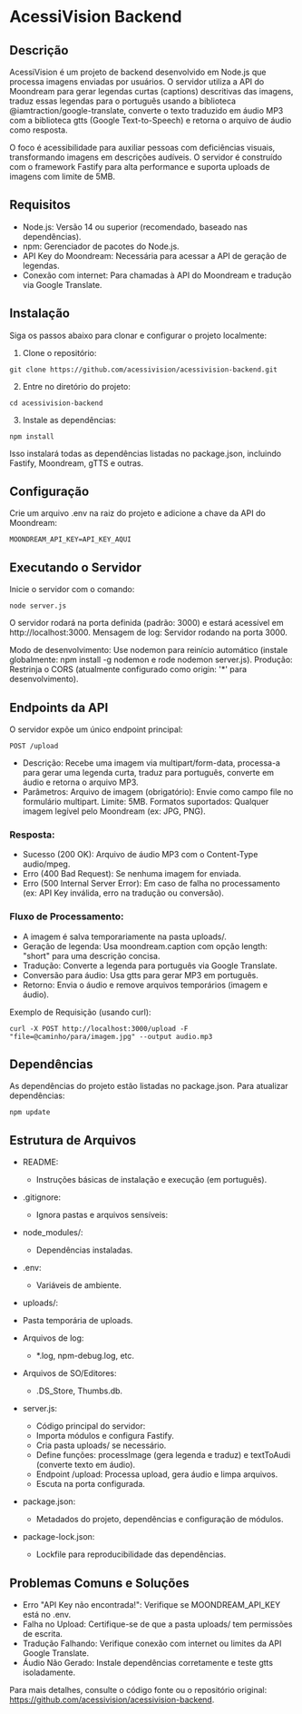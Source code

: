 # AcessiVision Backend

## Descrição
AcessiVision é um projeto de backend desenvolvido em Node.js que processa imagens enviadas por usuários. O servidor utiliza a API do Moondream para gerar legendas curtas (captions) descritivas das imagens, traduz essas legendas para o português usando a biblioteca @iamtraction/google-translate, converte o texto traduzido em áudio MP3 com a biblioteca gtts (Google Text-to-Speech) e retorna o arquivo de áudio como resposta.

O foco é acessibilidade para auxiliar pessoas com deficiências visuais, transformando imagens em descrições audíveis. O servidor é construído com o framework Fastify para alta performance e suporta uploads de imagens com limite de 5MB.

## Requisitos
- Node.js: Versão 14 ou superior (recomendado, baseado nas dependências).
- npm: Gerenciador de pacotes do Node.js.
- API Key do Moondream: Necessária para acessar a API de geração de legendas.
- Conexão com internet: Para chamadas à API do Мооndream e tradução via Google Translate.

## Instalação
Siga os passos abaixo para clonar e configurar o projeto localmente:

1. Clone o repositório:
```
git clone https://github.com/acessivision/acessivision-backend.git
```

2. Entre no diretório do projeto:
```
cd acessivision-backend
```

3. Instale as dependências:
```
npm install
```
Isso instalará todas as dependências listadas no package.json, incluindo Fastify, Moondream, gTTS e outras.


## Configuração
Crie um arquivo .env na raiz do projeto e adicione a chave da API do Moondream:
```
MOONDREAM_API_KEY=API_KEY_AQUI
```

## Executando o Servidor
Inicie o servidor com o comando:
```
node server.js
```
O servidor rodará na porta definida (padrão: 3000) e estará acessível em http://localhost:3000. Mensagem de log: Servidor rodando na porta 3000.

Modo de desenvolvimento: Use nodemon para reinício automático (instale globalmente: npm install -g nodemon e rode nodemon server.js).
Produção: Restrinja o CORS (atualmente configurado como origin: '*' para desenvolvimento).

## Endpoints da API
O servidor expõe um único endpoint principal:
```
POST /upload
```
- Descrição: Recebe uma imagem via multipart/form-data, processa-a para gerar uma legenda curta, traduz para português, converte em áudio e retorna o arquivo MP3.
- Parâmetros: Arquivo de imagem (obrigatório): Envie como campo file no formulário multipart. Limite: 5MB. Formatos suportados: Qualquer imagem legível pelo Moondream (ex: JPG, PNG).

### Resposta:
- Sucesso (200 OK): Arquivo de áudio MP3 com o Content-Type audio/mpeg.
- Erro (400 Bad Request): Se nenhuma imagem for enviada.
- Erro (500 Internal Server Error): Em caso de falha no processamento (ex: API Key inválida, erro na tradução ou conversão).


### Fluxo de Processamento:
- A imagem é salva temporariamente na pasta uploads/.
- Geração de legenda: Usa moondream.caption com opção length: "short" para uma descrição concisa.
- Tradução: Converte a legenda para português via Google Translate.
- Conversão para áudio: Usa gtts para gerar MP3 em português.
- Retorno: Envia o áudio e remove arquivos temporários (imagem e áudio).


Exemplo de Requisição (usando curl):
```
curl -X POST http://localhost:3000/upload -F "file=@caminho/para/imagem.jpg" --output audio.mp3
```

## Dependências
As dependências do projeto estão listadas no package.json.
Para atualizar dependências: 
```
npm update
```

## Estrutura de Arquivos

- README: 
  - Instruções básicas de instalação e execução (em português).
- .gitignore: 
  - Ignora pastas e arquivos sensíveis:
- node_modules/: 
  - Dependências instaladas.
- .env: 
  - Variáveis de ambiente.
- uploads/: 
 -  Pasta temporária de uploads.
- Arquivos de log: 
  - *.log, npm-debug.log, etc.
- Arquivos de SO/Editores: 
  - .DS_Store, Thumbs.db.

- server.js: 
  - Código principal do servidor: 
  - Importa módulos e configura Fastify.
  - Cria pasta uploads/ se necessário.
  - Define funções: processImage (gera legenda e traduz) e textToAudi (converte texto em áudio).
  - Endpoint /upload: Processa upload, gera áudio e limpa arquivos.
  - Escuta na porta configurada.

- package.json: 
  - Metadados do projeto, dependências e configuração de módulos.
- package-lock.json: 
  - Lockfile para reproducibilidade das dependências.

## Problemas Comuns e Soluções

- Erro "API Key não encontrada!": Verifique se MOONDREAM_API_KEY está no .env.
- Falha no Upload: Certifique-se de que a pasta uploads/ tem permissões de escrita.
- Tradução Falhando: Verifique conexão com internet ou limites da API Google Translate.
- Áudio Não Gerado: Instale dependências corretamente e teste gtts isoladamente.

Para mais detalhes, consulte o código fonte ou o repositório original: https://github.com/acessivision/acessivision-backend.
